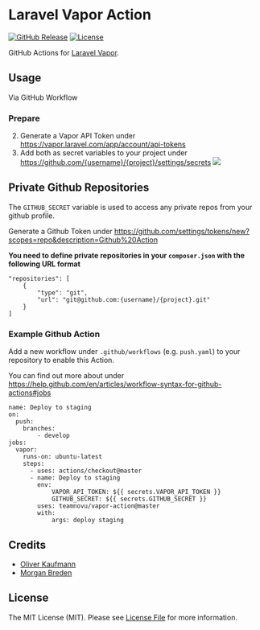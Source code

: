 # Laravel Vapor Action

[![GitHub Release][ico-release]][link-github-release]
[![License][ico-license]](LICENSE)

GitHub Actions for [Laravel Vapor](https://docs.vapor.build/1.0/introduction.html#requirements).

## Usage

Via GitHub Workflow

### Prepare
2. Generate a Vapor API Token under https://vapor.laravel.com/app/account/api-tokens
3. Add both as secret variables to your project under https://github.com/{username}/{project}/settings/secrets
![](docs/github-secrets.png)

## Private Github Repositories

The `GITHUB_SECRET` variable is used to access any private repos from your github profile.

Generate a Github Token under https://github.com/settings/tokens/new?scopes=repo&description=Github%20Action

**You need to define private repositories in your `composer.json` with the following URL format**

    "repositories": [
        {
            "type": "git",
            "url": "git@github.com:{username}/{project}.git"
        }
    ]

### Example Github Action

Add a new workflow under `.github/workflows` (e.g. `push.yaml`) to your repository to enable this Action.

You can find out more about under https://help.github.com/en/articles/workflow-syntax-for-github-actions#jobs

```
name: Deploy to staging
on:
  push:
    branches:
        - develop
jobs:
  vapor:
    runs-on: ubuntu-latest
    steps:
      - uses: actions/checkout@master
      - name: Deploy to staging
        env:
            VAPOR_API_TOKEN: ${{ secrets.VAPOR_API_TOKEN }}
            GITHUB_SECRET: ${{ secrets.GITHUB_SECRET }}
        uses: teamnovu/vapor-action@master
        with:
            args: deploy staging

```

## Credits

* [Oliver Kaufmann](https://github.com/okaufmann)
* [Morgan Breden](https://github.com/bredmor)

## License

The MIT License (MIT). Please see [License File](LICENSE) for more information.

[ico-release]: https://img.shields.io/github/tag/teamnovu/vapor-action.svg
[ico-license]: https://img.shields.io/badge/license-MIT-brightgreen.svg
[link-github-release]: https://github.com/teamnovu/vapor-action/releases
